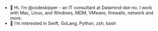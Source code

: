 - 👋 Hi, I’m @codeskipper - an IT consultant at Datamind-dot-no. I work with Mac, Linux, and Windows, MDM, VMware, firewalls, network and more.
- 👀 I’m interested in Swift, GoLang, Python, zsh, bash


<!---
- 🌱 I’m currently learning ...
- 💞️ I’m looking to collaborate on ...
- 📫 How to reach me ... 
codeskipper/codeskipper is a ✨ special ✨ repository because its `README.md` (this file) appears on your GitHub profile.
You can click the Preview link to take a look at your changes.
--->
